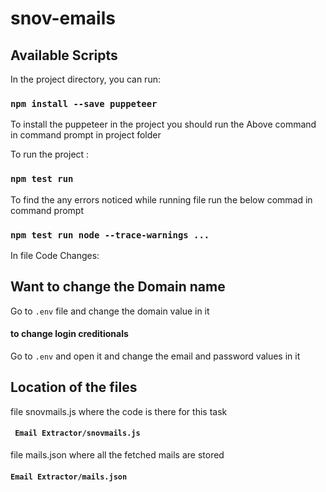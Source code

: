 # snov-emails

## Available Scripts

In the project directory, you can run:

### `npm install --save puppeteer`

To install the puppeteer in the project you should run the Above command in command prompt in project folder

To run the project :

### `npm test run`

To find the any errors noticed while running file run the below commad in command prompt

### `npm test run node --trace-warnings ...`

In file Code Changes:
## Want to change the Domain name 
Go to `.env` file and change the domain value in it 

#### to change login creditionals 
Go to `.env` and open it and change the email and password values in it 

## Location of the files
file snovmails.js where the code is there for this task
#### ` Email Extractor/snovmails.js`

file mails.json where all the fetched mails are stored
####  `Email Extractor/mails.json`
